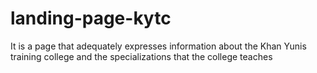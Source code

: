 # landing-page-kytc
It is a page that adequately expresses information about the Khan Yunis training college and the specializations that the college teaches
